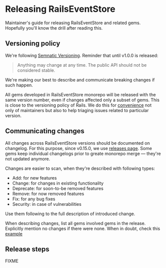 # Releasing RailsEventStore

Maintainer's guide for releasing RailsEventStore and related gems. Hopefully you'll know the drill after reading this.

## Versioning policy

We're following [Semnatic Versioning](http://semver.org/#semantic-versioning-200). Reminder that until v1.0.0 is released:

> Anything may change at any time. The public API should not be considered stable.

We're making our best to describe and communicate breaking changes if such happen.

All gems developed in RailsEventStore monorepo will be released with the same version number, even if changes affected only a subset of gems. This is close to the versioning policy of Rails. We do this for [convenience](http://blog.arkency.com/why-we-follow-rails-repo-structure-in-rails-event-store/) not only of maintainers but also to help triaging issues related to particular version.

## Communicating changes

All changes across RailsEventStore versions should be documented on changelog. For this purpose, since v0.15.0, we use [releases page](https://github.com/RailsEventStore/rails_event_store/). Some gems keep individual changelogs prior to greate monorepo merge — they're not updated anymore.

Changes are easier to scan, when they're described with following types:

* Add: for new features
* Change: for changes in existing functionality
* Deprecate: for soon-to-be removed features
* Remove: for now removed features
* Fix: for any bug fixes
* Security: in case of vulnerabilities

Use them following to the full description of introduced change.

When describing changes, list all gems involved gems in the release. Explicitly mention no changes if there were none. When in doubt, check this [example](https://github.com/RailsEventStore/rails_event_store/releases/tag/v0.18.0)

## Release steps

FIXME
